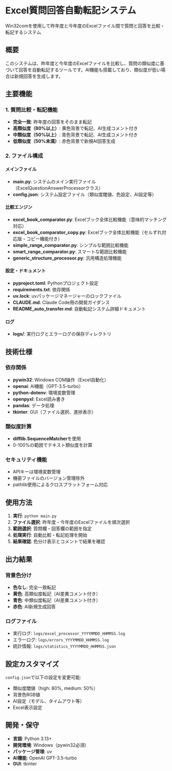 # Excel質問回答自動転記システム

Win32comを使用して昨年度と今年度のExcelファイル間で質問と回答を比較・転記するシステム

## 概要

このシステムは、昨年度と今年度のExcelファイルを比較し、質問の類似度に基づいて回答を自動転記するツールです。AI機能も搭載しており、類似度が低い場合は新規回答を生成します。

## 主要機能

### 1. 質問比較・転記機能
- **完全一致**: 昨年度の回答をそのまま転記
- **高類似度（80%以上）**: 黄色背景で転記、AI生成コメント付き
- **中類似度（50%以上）**: 青色背景で転記、AI生成コメント付き
- **低類似度（50%未満）**: 赤色背景で新規AI回答生成

### 2. ファイル構成

#### メインファイル
- **main.py**: システムのメイン実行ファイル（ExcelQuestionAnswerProcessorクラス）
- **config.json**: システム設定ファイル（類似度閾値、色設定、AI設定等）

#### 比較エンジン
- **excel_book_comparator.py**: Excelブック全体比較機能（意味的マッチング対応）
- **excel_book_comparator_copy.py**: Excelブック全体比較機能（セルずれ対応版・コピー機能付き）
- **simple_range_comparator.py**: シンプルな範囲比較機能
- **smart_range_comparator.py**: スマートな範囲比較機能
- **generic_structure_processor.py**: 汎用構造処理機能

#### 設定・ドキュメント
- **pyproject.toml**: Pythonプロジェクト設定
- **requirements.txt**: 依存関係
- **uv.lock**: uvパッケージマネージャーのロックファイル
- **CLAUDE.md**: Claude Code用の開発ガイダンス
- **README_auto_transfer.md**: 自動転記システム詳細ドキュメント

#### ログ
- **logs/**: 実行ログとエラーログの保存ディレクトリ

## 技術仕様

### 依存関係
- **pywin32**: Windows COM操作（Excel自動化）
- **openai**: AI機能（GPT-3.5-turbo）
- **python-dotenv**: 環境変数管理
- **openpyxl**: Excel読み書き
- **pandas**: データ処理
- **tkinter**: GUI（ファイル選択、進捗表示）

### 類似度計算
- **difflib.SequenceMatcher**を使用
- 0-100%の範囲でテキスト類似度を計算

### セキュリティ機能
- APIキーは環境変数管理
- 機密ファイルのバージョン管理除外
- pathlib使用によるクロスプラットフォーム対応

## 使用方法

1. **実行**: `python main.py`
2. **ファイル選択**: 昨年度・今年度のExcelファイルを順次選択
3. **範囲選択**: 質問欄・回答欄の範囲を指定
4. **処理実行**: 自動比較・転記処理を開始
5. **結果確認**: 色分け表示とコメントで結果を確認

## 出力結果

### 背景色分け
- **色なし**: 完全一致転記
- **黄色**: 高類似度転記（AI差異コメント付き）
- **青色**: 中類似度転記（AI差異コメント付き）
- **赤色**: AI新規生成回答

### ログファイル
- 実行ログ: `logs/excel_processor_YYYYMMDD_HHMMSS.log`
- エラーログ: `logs/errors_YYYYMMDD_HHMMSS.log`
- 統計情報: `logs/statistics_YYYYMMDD_HHMMSS.json`

## 設定カスタマイズ

`config.json`で以下の設定を変更可能:
- 類似度閾値（high: 80%, medium: 50%）
- 背景色RGB値
- AI設定（モデル、タイムアウト等）
- Excel表示設定

## 開発・保守

- **言語**: Python 3.13+
- **開発環境**: Windows（pywin32必須）
- **パッケージ管理**: uv
- **AI機能**: OpenAI GPT-3.5-turbo
- **GUI**: tkinter